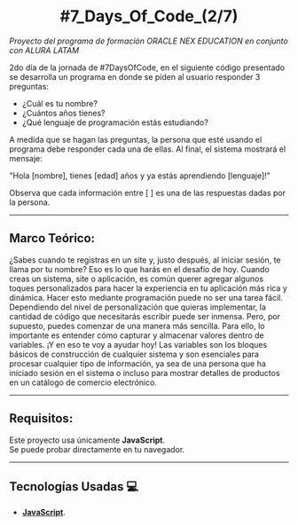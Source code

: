 <h1 align="center">#7_Days_Of_Code_(2/7)</h1>

  *Proyecto del programa de formación ORACLE NEX EDUCATION en conjunto con ALURA LATAM*

2do día de la jornada de #7DaysOfCode, en el siguiente código presentado se desarrolla un programa en donde se piden al usuario responder 3 preguntas:

  - ¿Cuál es tu nombre?
  - ¿Cuántos años tienes?
  - ¿Qué lenguaje de programación estás estudiando?

A medida que se hagan las preguntas, la persona que esté usando el programa debe responder cada una de ellas.
Al final, el sistema mostrará el mensaje:

  "Hola [nombre], tienes [edad] años y ya estás aprendiendo [lenguaje]!" 

Observa que cada información entre [ ] es una de las respuestas dadas por la persona.

---

## Marco Teórico:

¿Sabes cuando te registras en un site y, justo después, al iniciar sesión,
te llama por tu nombre? Eso es lo que harás en el desafío de hoy.
Cuando creas un sistema, site o aplicación, es común querer agregar algunos
toques personalizados para hacer la experiencia en tu aplicación más rica y dinámica.
Hacer esto mediante programación puede no ser una tarea fácil. 
Dependiendo del nivel de personalización que quieras implementar, la cantidad de código que necesitarás escribir puede ser inmensa.
Pero, por supuesto, puedes comenzar de una manera más sencilla. Para ello, lo importante es entender 
cómo capturar y almacenar valores dentro de variables. ¡Y en eso te voy a ayudar hoy!
Las variables son los bloques básicos de construcción de cualquier sistema y son esenciales para 
procesar cualquier tipo de información, ya sea de una persona que ha iniciado sesión en el sistema 
o incluso para mostrar detalles de productos en un catálogo de comercio electrónico.

---

## Requisitos:

Este proyecto usa únicamente **JavaScript**.  
Se puede probar directamente en tu navegador.

---

## Tecnologías Usadas 💻

- **[JavaScript](https://developer.mozilla.org/es/docs/Web/JavaScript)**.
